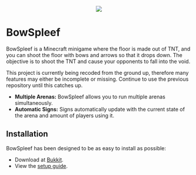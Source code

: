 <p align="center">
  <img src="https://media.forgecdn.net/avatars/73/455/636163579078227940.png">
</p>

# BowSpleef

BowSpleef is a Minecraft minigame where the floor is made out of TNT, and you can shoot the floor with bows and arrows so that it drops down. The objective is to shoot the TNT and cause your opponents to fall into the void.   

This project is currently being recoded from the ground up, therefore many features may either be incomplete or missing. Continue to use the previous repository until this catches up.

* **Multiple Arenas:** BowSpleef allows you to run multiple arenas simultaneously.
* **Automatic Signs:** Signs automatically update with the current state of the arena and amount of players using it.

## Installation

BowSpleef has been designed to be as easy to install as possible:

* Download at [Bukkit](https://dev.bukkit.org/projects/bow-spleef).
* View the [setup guide](https://dev.bukkit.org/projects/bow-spleef/pages/how-to-set-up-bow-spleef).
